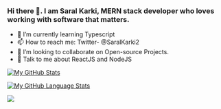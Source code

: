 ### Hi there 👋. I am Saral Karki, MERN stack developer who loves working with software that matters.



- 🌱 I’m currently learning Typescript 
- 📫 How to reach me: Twitter- @SaralKarki2
- 👯 I’m looking to collaborate on Open-source Projects.
- 💬 Talk to me about ReactJS and NodeJS 


[![My GitHub Stats](https://github-readme-stats.vercel.app/api/?username=Saral33&count_private=true&theme=tokyonight&showicons=true)]()

[![My GitHub Language Stats](https://github-readme-stats.vercel.app/api/top-langs/?username=Saral33&langs_count=5&theme=tokyonight)]()

![](https://komarev.com/ghpvc/?username=Saral33&color=green)
